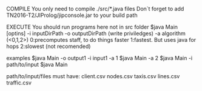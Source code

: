 COMPILE
	You only need to compile ./src/*.java files
	Don`t forget to add TN2016-T2/JIProlog/jipconsole.jar to your build path
	
EXECUTE
	You should run programs here not in src folder
	$java Main [optins]
	-i inputDirPath
	-o outputDirPath (write priviledges)
	-a algorithm (<0,1,2>)
		0:precomputes staff, to do things faster
		1:fastest. But uses java for hops
		2:slowest (not recomended)

examples
	$java Main -o output1 -i input1 -a 1
	$java Main -a 2
	$java Main -i path/to/input
	$java Main

path/to/input/files must have:
	client.csv
	nodes.csv
	taxis.csv
	lines.csv
	traffic.csv